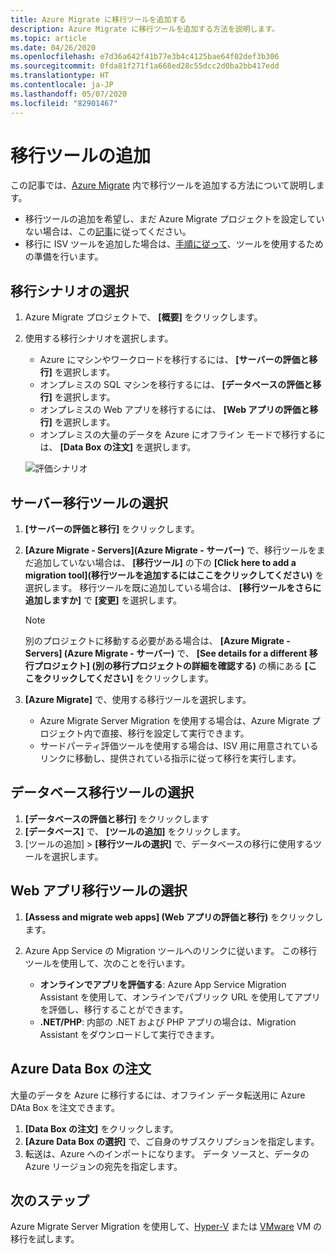 ```yaml
---
title: Azure Migrate に移行ツールを追加する
description: Azure Migrate に移行ツールを追加する方法を説明します。
ms.topic: article
ms.date: 04/26/2020
ms.openlocfilehash: e7d36a642f41b77e3b4c4125bae64f02def3b306
ms.sourcegitcommit: 0fda81f271f1a668ed28c55dcc2d0ba2bb417edd
ms.translationtype: HT
ms.contentlocale: ja-JP
ms.lasthandoff: 05/07/2020
ms.locfileid: "82901467"
---
```

# <a name="add-migration-tools"></a>移行ツールの追加

この記事では、[Azure Migrate](migrate-overview.md) 内で移行ツールを追加する方法について説明します。

- 移行ツールの追加を希望し、まだ Azure Migrate プロジェクトを設定していない場合は、この[記事](how-to-add-tool-first-time.md)に従ってください。
- 移行に ISV ツールを追加した場合は、[手順に従って](prepare-isv-movere.md)、ツールを使用するための準備を行います。

## <a name="select-a-migration-scenario"></a>移行シナリオの選択

1. Azure Migrate プロジェクトで、 **[概要]** をクリックします。
2. 使用する移行シナリオを選択します。

    - Azure にマシンやワークロードを移行するには、 **[サーバーの評価と移行]** を選択します。
    - オンプレミスの SQL マシンを移行するには、 **[データベースの評価と移行]** を選択します。
    - オンプレミスの Web アプリを移行するには、 **[Web アプリの評価と移行]** を選択します。
    - オンプレミスの大量のデータを Azure にオフライン モードで移行するには、 **[Data Box の注文]** を選択します。

    ![評価シナリオ](./media/how-to-migrate/assess-scenario.png)

## <a name="select-a-server-migration-tool"></a>サーバー移行ツールの選択

1. **[サーバーの評価と移行]** をクリックします。
2. **[Azure Migrate - Servers]\(Azure Migrate - サーバー\)** で、移行ツールをまだ追加していない場合は、 **[移行ツール]** の下の **[Click here to add a migration tool]\(移行ツールを追加するにはここをクリックしてください\)** を選択します。 移行ツールを既に追加している場合は、 **[移行ツールをさらに追加しますか]** で **[変更]** を選択します。

    > [!NOTE]
    > 別のプロジェクトに移動する必要がある場合は、 **[Azure Migrate - Servers] (Azure Migrate - サーバー)** で、 **[See details for a different 移行プロジェクト] (別の移行プロジェクトの詳細を確認する)** の横にある **[ここをクリックしてください]** をクリックします。

3. **[Azure Migrate]** で、使用する移行ツールを選択します。
    - Azure Migrate Server Migration を使用する場合は、Azure Migrate プロジェクト内で直接、移行を設定して実行できます。
    - サードパーティ評価ツールを使用する場合は、ISV 用に用意されているリンクに移動し、提供されている指示に従って移行を実行します。

## <a name="select-a-database-migration-tool"></a>データベース移行ツールの選択

1. **[データベースの評価と移行]** をクリックします
2. **[データベース]** で、 **[ツールの追加]** をクリックします。
3. [ツールの追加] > **[移行ツールの選択]** で、データベースの移行に使用するツールを選択します。

## <a name="select-a-web-app-migration-tool"></a>Web アプリ移行ツールの選択

1. **[Assess and migrate web apps] (Web アプリの評価と移行)** をクリックします。
2. Azure App Service の Migration ツールへのリンクに従います。 この移行ツールを使用して、次のことを行います。

    - **オンラインでアプリを評価する**: Azure App Service Migration Assistant を使用して、オンラインでパブリック URL を使用してアプリを評価し、移行することができます。
    - **.NET/PHP**: 内部の .NET および PHP アプリの場合は、Migration Assistant をダウンロードして実行できます。

## <a name="order-an-azure-data-box"></a>Azure Data Box の注文

大量のデータを Azure に移行するには、オフライン データ転送用に Azure DAta Box を注文できます。

1. **[Data Box の注文]** をクリックします。
2. **[Azure Data Box の選択]** で、ご自身のサブスクリプションを指定します。 
3. 転送は、Azure へのインポートになります。 データ ソースと、データの Azure リージョンの宛先を指定します。

## <a name="next-steps"></a>次のステップ

Azure Migrate Server Migration を使用して、[Hyper-V](tutorial-migrate-hyper-v.md) または [VMware](tutorial-migrate-vmware.md) VM の移行を試します。
